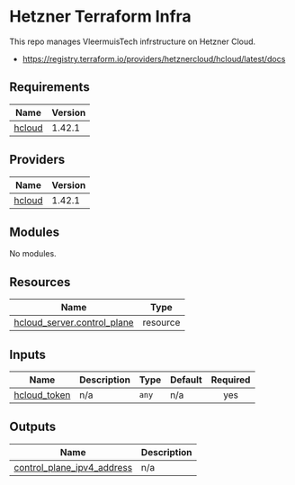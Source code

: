 # Hetzner Terraform Infra

This repo manages VleermuisTech infrstructure on Hetzner Cloud.

- https://registry.terraform.io/providers/hetznercloud/hcloud/latest/docs

<!-- BEGIN_TF_DOCS -->
## Requirements

| Name | Version |
|------|---------|
| <a name="requirement_hcloud"></a> [hcloud](#requirement\_hcloud) | 1.42.1 |

## Providers

| Name | Version |
|------|---------|
| <a name="provider_hcloud"></a> [hcloud](#provider\_hcloud) | 1.42.1 |

## Modules

No modules.

## Resources

| Name | Type |
|------|------|
| [hcloud_server.control_plane](https://registry.terraform.io/providers/hetznercloud/hcloud/1.42.1/docs/resources/server) | resource |

## Inputs

| Name | Description | Type | Default | Required |
|------|-------------|------|---------|:--------:|
| <a name="input_hcloud_token"></a> [hcloud\_token](#input\_hcloud\_token) | n/a | `any` | n/a | yes |

## Outputs

| Name | Description |
|------|-------------|
| <a name="output_control_plane_ipv4_address"></a> [control\_plane\_ipv4\_address](#output\_control\_plane\_ipv4\_address) | n/a |
<!-- END_TF_DOCS -->
